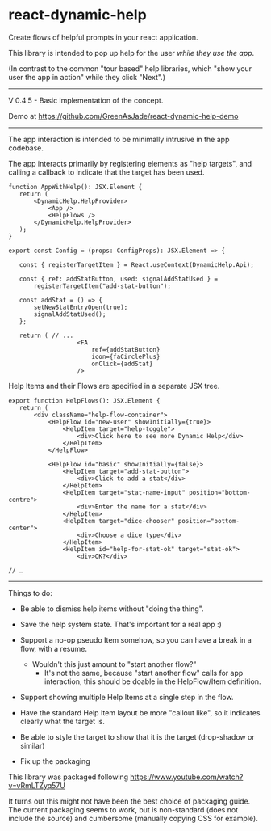 # react-dynamic-help
Create flows of helpful prompts in your react application.

This library is intended to pop up help for the user _while they use the app_.

(In contrast to the common "tour based" help libraries, which "show your user the app in action" while they click "Next".)

---

V 0.4.5 - Basic implementation of the concept.

Demo at https://github.com/GreenAsJade/react-dynamic-help-demo

---

The app interaction is intended to be minimally intrusive in the app codebase.

The app interacts primarily by registering elements as "help targets", and calling a callback to indicate that the target has been used.
```
function AppWithHelp(): JSX.Element {
   return (
       <DynamicHelp.HelpProvider>
           <App />
           <HelpFlows />
       </DynamicHelp.HelpProvider>
   );
}

export const Config = (props: ConfigProps): JSX.Element => {

   const { registerTargetItem } = React.useContext(DynamicHelp.Api);

   const { ref: addStatButton, used: signalAddStatUsed } =
       registerTargetItem("add-stat-button");

   const addStat = () => {
       setNewStatEntryOpen(true);
       signalAddStatUsed();
   };

   return ( // ...
                   <FA
                       ref={addStatButton}
                       icon={faCirclePlus}
                       onClick={addStat}
                   />

```

Help Items and their Flows are specified in a separate JSX tree.

```
export function HelpFlows(): JSX.Element {
   return (
       <div className="help-flow-container">
           <HelpFlow id="new-user" showInitially={true}>
               <HelpItem target="help-toggle">
                   <div>Click here to see more Dynamic Help</div>
               </HelpItem>
           </HelpFlow>
 
           <HelpFlow id="basic" showInitially={false}>
               <HelpItem target="add-stat-button">
                   <div>Click to add a stat</div>
               </HelpItem>
               <HelpItem target="stat-name-input" position="bottom-centre">
                   <div>Enter the name for a stat</div>
               </HelpItem>
               <HelpItem target="dice-chooser" position="bottom-center">
                   <div>Choose a dice type</div>
               </HelpItem>
               <HelpItem id="help-for-stat-ok" target="stat-ok">
                   <div>OK?</div>
 
// …
```

---

Things to do:

 - Be able to dismiss help items without "doing the thing".
 
 - Save the help system state.  That's important for a real app :)

 - Support a no-op pseudo Item somehow, so you can have a break in a flow, with a resume.
    - Wouldn't this just amount to "start another flow?"
       - It's not the same, because "start another flow" calls for app interaction, this should be doable in the HelpFlow/Item definition.

 - Support showing multiple Help Items at a single step in the flow.

 - Have the standard Help Item layout be more "callout like", so it indicates clearly what the target is.

 - Be able to style the target to show that it is the target (drop-shadow or similar)

 - Fix up the packaging

This library was packaged following https://www.youtube.com/watch?v=vRmLTZyq57U

It turns out this might not have been the best choice of packaging guide.   The current packaging seems to work, but is non-standard (does not include the source) and cumbersome (manually copying CSS for example).
